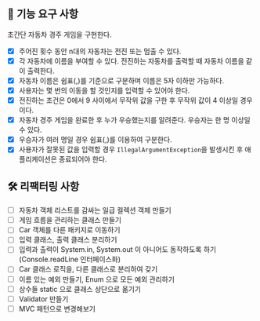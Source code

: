 ## 🚀 기능 요구 사항

초간단 자동차 경주 게임을 구현한다.

- [x] 주어진 횟수 동안 n대의 자동차는 전진 또는 멈출 수 있다.
- [x] 각 자동차에 이름을 부여할 수 있다. 전진하는 자동차를 출력할 때 자동차 이름을 같이 출력한다.
- [x] 자동차 이름은 쉼표(,)를 기준으로 구분하며 이름은 5자 이하만 가능하다.
- [x] 사용자는 몇 번의 이동을 할 것인지를 입력할 수 있어야 한다.
- [x] 전진하는 조건은 0에서 9 사이에서 무작위 값을 구한 후 무작위 값이 4 이상일 경우이다.
- [x] 자동차 경주 게임을 완료한 후 누가 우승했는지를 알려준다. 우승자는 한 명 이상일 수 있다.
- [x] 우승자가 여러 명일 경우 쉼표(,)를 이용하여 구분한다.
- [x] 사용자가 잘못된 값을 입력할 경우 `IllegalArgumentException`을 발생시킨 후 애플리케이션은 종료되어야 한다.

## 🛠️ 리팩터링 사항

- [ ] 자동차 객체 리스트를 감싸는 일급 컬렉션 객체 만들기
- [ ] 게임 흐름을 관리하는 클래스 만들기
- [ ] Car 객체를 다른 패키지로 이동하기
- [ ] 입력 클래스, 출력 클래스 분리하기
- [ ] 입력과 출력이 System.in, System.out 이 아니어도 동작하도록 하기 (Console.readLine 인터페이스화)
- [ ] Car 클래스 로직을, 다른 클래스로 분리하여 갖기
- [ ] 이름 있는 예외 만들기, Enum 으로 모든 예외 관리하기
- [ ] 상수들 static 으로 클래스 상단으로 옮기기
- [ ] Validator 만들기
- [ ] MVC 패턴으로 변경해보기
